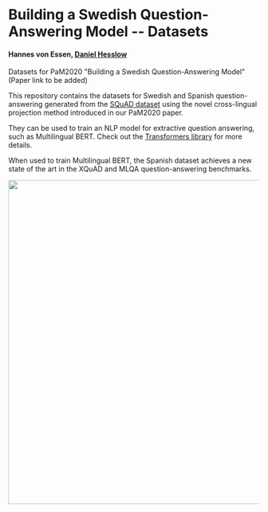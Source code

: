 # Building a Swedish Question-Answering Model -- Datasets
#### Hannes von Essen, [Daniel Hesslow](https://github.com/DanielHesslow)

Datasets for PaM2020 "Building a Swedish Question-Answering Model" (Paper link to be added)

This repository contains the datasets for Swedish and Spanish question-answering generated from the [SQuAD dataset](https://rajpurkar.github.io/SQuAD-explorer/) using the novel cross-lingual projection method introduced in our PaM2020 paper.

They can be used to train an NLP model for extractive question answering, such as Multilingual BERT. Check out the [Transformers library](https://github.com/huggingface/transformers) for more details.

When used to train Multilingual BERT, the Spanish dataset achieves a new state of the art in the XQuAD and MLQA question-answering benchmarks.


<p align="center">
    <img src="https://i.imgur.com/x3HtbLt.png" width="650"/>
<p>
